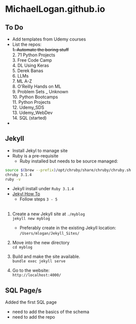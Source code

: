 # MichaelLogan.github.io

## To Do

- Add templates from Udemy courses
- List the repos: <br>
~~1. Automate the boring stuff~~ <br>
  2. 71 Python Projects <br>
  3. Free Code Camp <br>
  4. DL Using Keras <br>
  5. Derek Banas <br>
  6. LLMs <br>
  7. ML A-Z <br>
  8. O'Reilly Hands on ML <br>
  9. Problem Sets _ Unknown <br>
  10. Python Bootcamps <br>
  11. Python Projects <br>
  12. Udemy_SDS <br>
  13. Udemy_WebDev <br>
  14. SQL (started) <br>
- 

## Jekyll

- Install Jekyl to manage site
- Ruby is a pre-requisite
  - Ruby installed but needs to be source managed:

```bash
source $(brew --prefix)/opt/chruby/share/chruby/chruby.sh
chruby 3.1.4
ruby -v
```

- Jekyll install under `Ruby 3.1.4`
- [Jekyl How To](https://jekyllrb.com/docs/)
  - Follow steps `3 - 5`
<br><br>
1. Create a new Jekyll site at `./myblog` <br>
`jekyll new myblog` <br>

   - Preferably create in the existing Jekyll location: <br>
`/Users/mlogan/Jekyll_Sites/` <br>

2. Move into the new directory <br>
`cd myblog` <br>

3. Build and make the site available. <br>
`bundle exec jekyll serve` <br>

4. Go to the website: <br>
`http://localhost:4000/` <br>

## SQL Page/s

Added the first SQL page
- need to add the basics of the schema
- need to add the repo

## 

